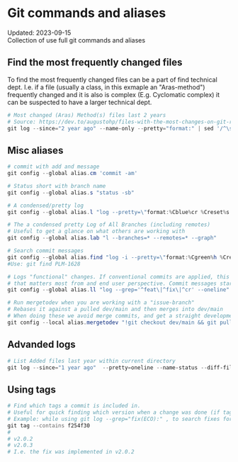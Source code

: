 # Git commands and aliases
<div class='editDate'>Updated: 2023-09-15</div>
Collection of use full git commands and aliases

## Find the most frequently changed files
To find the most frequently changed files can be a part of find technical dept.
I.e. if a file (usually a class, in this exmaple an "Aras-method") frequently changed
and it is also is complex (E.g. Cyclomatic complex) it can be suspected to have a larger technical dept.

``` powershell
# Most changed (Aras) Method(s) files last 2 years
# Source: https://dev.to/augustohp/files-with-the-most-changes-on-git-repository-46l1
git log --since="2 year ago" --name-only --pretty="format:" | sed '/^\s*$/'d | sort | uniq -c | sort -r | grep Method | head -n 20
```

## Misc aliases 

``` powershell
# commit with add and message
git config --global alias.cm 'commit -am'

# Status short with branch name
git config --global alias.s "status -sb"

# A condensed/pretty log
git config --global alias.l "log --pretty=\"format:%Cblue%cr %Creset%s %Cblue%an %Cred%d %Cgreen%h\""

# The a condensed pretty Log of All Branches (including remotes)
# Useful to get a glance on what others are working with
git config --global alias.lab "l --branches=* --remotes=* --graph"

# Search commit messages
git config --global alias.find "log -i --pretty=\"format:%Cgreen%h %Cred%cr %Cblue%s %Cred%an\" --name-status --grep"
#Use: git find PLM-1628

# Logs "functional" changes. If conventional commits are applied, this filters out the changes
# that matters most from and end user perspective. Commit messages starting with feat/fix/cr
git config --global alias.ll "log --grep='^feat\|^fix\|^cr' --oneline"

# Run mergetodev when you are working with a "issue-branch"
# Rebases it against a pulled dev/main and then merges into dev/main
# When doing these we avoid merge commits, and get a straight development history line in dev/main 
git config --local alias.mergetodev "!git checkout dev/main && git pull && git checkout - && git rebase dev/main && git checkout - && git status -sb && git merge - && :"
```

## Advanded logs 

``` powershell
# List Added files last year within current directory
git log --since="1 year ago"  --pretty=oneline --name-status --diff-filter=A -- ./
```

## Using tags

``` powershell
# Find which tags a commit is included in.
# Useful for quick finding which version when a change was done (if tagging releases)
# Example: while using git log --grep="fix(ECO):" , to search fixes for ECO
git tag --contains f254f30
#
# v2.0.2
# v2.0.3
# I.e. the fix was implemented in v2.0.2
```
